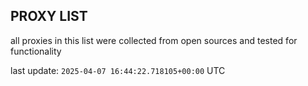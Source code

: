 ## PROXY LIST

all proxies in this list were collected from open sources and tested for functionality

last update: `2025-04-07 16:44:22.718105+00:00` UTC